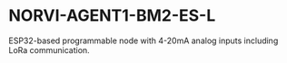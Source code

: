 # NORVI-AGENT1-BM2-ES-L
ESP32-based programmable node with 4-20mA analog inputs including LoRa communication.
